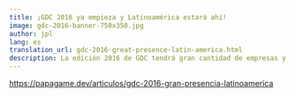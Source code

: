 ```yaml
---
title: ¡GDC 2016 ya empieza y Latinoamérica estará ahí!
image: gdc-2016-banner-750x350.jpg
author: jpl
lang: es
translation_url: gdc-2016-great-presence-latin-america.html
description: La edición 2016 de GDC tendrá gran cantidad de empresas y profesionales de la región en las ruedas de negocios y en la Expo, además de una Fiesta Latina.
---
```


https://papagame.dev/articulos/gdc-2016-gran-presencia-latinoamerica
